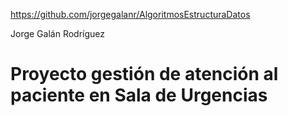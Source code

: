 https://github.com/jorgegalanr/AlgoritmosEstructuraDatos

Jorge Galán Rodríguez

# Proyecto gestión de atención al paciente en Sala de Urgencias

